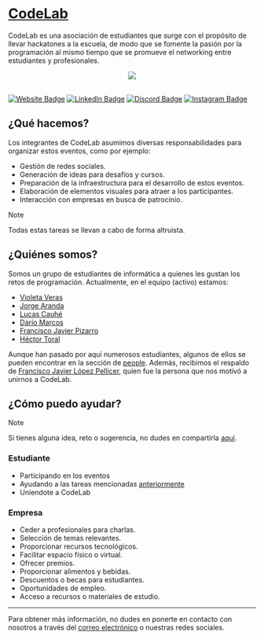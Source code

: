 # [CodeLab](https://codelabzgz.github.io/)

CodeLab es una asociación de estudiantes que surge con el propósito de llevar hackatones a la escuela, de modo que se fomente la pasión por la programación al mismo tiempo que se promueve el networking entre estudiantes y profesionales.

<div align="center">
  <img src="https://profile-counter.glitch.me/CodeLabZGZ/count.svg"  />
</div>

<br/>

[![Website Badge](https://img.shields.io/badge/Website-FFFFFF?logo=hackthebox&logoColor=000&style=for-the-badge)](https://codelabzgz.github.io/)
[![LinkedIn Badge](https://img.shields.io/badge/LinkedIn-0A66C2?logo=linkedin&logoColor=fff&style=for-the-badge)](https://www.linkedin.com/company/codelabzgz)
[![Discord Badge](https://img.shields.io/badge/Discord-5865F2?logo=discord&logoColor=fff&style=for-the-badge)](https://discord.gg/QHe9YYDtGf)
[![Instagram Badge](https://img.shields.io/badge/Instagram-E4405F?logo=instagram&logoColor=fff&style=for-the-badge)](https://www.instagram.com/codelabzgz/)

## ¿Qué hacemos?

Los integrantes de CodeLab asumimos diversas responsabilidades para organizar estos eventos, como por ejemplo:

- Gestión de redes sociales.
- Generación de ideas para desafíos y cursos.
- Preparación de la infraestructura para el desarrollo de estos eventos.
- Elaboración de elementos visuales para atraer a los participantes.
- Interacción con empresas en busca de patrocinio.

> [!NOTE]
> Todas estas tareas se llevan a cabo de forma altruista.

## ¿Quiénes somos?

Somos un grupo de estudiantes de informática a quienes les gustan los retos de programación. Actualmente, en el equipo (activo) estamos:

- [Violeta Veras](https://www.linkedin.com/in/violetaverasagreda)
- [Jorge Aranda](https://www.linkedin.com/in/jorge-aranda-sanz-b64874226/)
- [Lucas Cauhé](https://www.linkedin.com/in/lucas-cauh%C3%A9-vi%C3%B1ao-b103b51a4/)
- [Darío Marcos](https://www.linkedin.com/in/dar%C3%ADo-marcos-casal%C3%A9-3b9551246/)
- [Francisco Javier Pizarro](https://www.linkedin.com/in/franciscopizarrojavier/)
- [Héctor Toral](https://www.linkedin.com/in/hec7or/)

Aunque han pasado por aquí numerosos estudiantes, algunos de ellos se pueden encontrar en la sección de [people](https://github.com/orgs/CodeLabZGZ/people). Además, recibimos el respaldo de [Francisco Javier López Pellicer](https://www.linkedin.com/in/franciscojlopezpellicer/), quien fue la persona que nos motivó a unirnos a CodeLab.

## ¿Cómo puedo ayudar?

> [!NOTE]
> Si tienes alguna idea, reto o sugerencia, no dudes en compartirla [aquí](https://github.com/orgs/CodeLabZGZ/discussions).

### Estudiante

- Participando en los eventos
- Ayudando a las tareas mencionadas [anteriormente](#qué-hacemos)
- Uniendote a CodeLab

### Empresa

- Ceder a profesionales para charlas.
- Selección de temas relevantes.
- Proporcionar recursos tecnológicos.
- Facilitar espacio físico o virtual.
- Ofrecer premios.
- Proporcionar alimentos y bebidas.
- Descuentos o becas para estudiantes.
- Oportunidades de empleo.
- Acceso a recursos o materiales de estudio.

---

Para obtener más información, no dudes en ponerte en contacto con nosotros a través del [correo electrónico](mailto:codelabzgz@unizar.es) o nuestras redes sociales.
